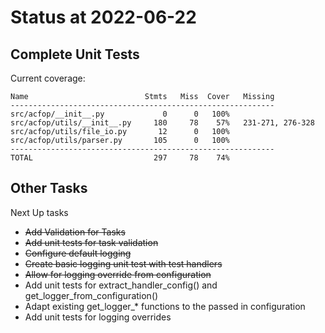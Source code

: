 # Status at 2022-06-22

## Complete Unit Tests

Current coverage:

```text
Name                          Stmts   Miss  Cover   Missing
-----------------------------------------------------------
src/acfop/__init__.py             0      0   100%
src/acfop/utils/__init__.py     180     78    57%   231-271, 276-328
src/acfop/utils/file_io.py       12      0   100%
src/acfop/utils/parser.py       105      0   100%
-----------------------------------------------------------
TOTAL                           297     78    74%
```

## Other Tasks

Next Up tasks

* ~~Add Validation for Tasks~~
* ~~Add unit tests for task validation~~
* ~~Configure default logging~~
* ~~Create basic logging unit test with test handlers~~
* ~~Allow for logging override from configuration~~
* Add unit tests for extract_handler_config() and get_logger_from_configuration()
* Adapt existing get_logger_* functions to the passed in configuration
* Add unit tests for logging overrides


